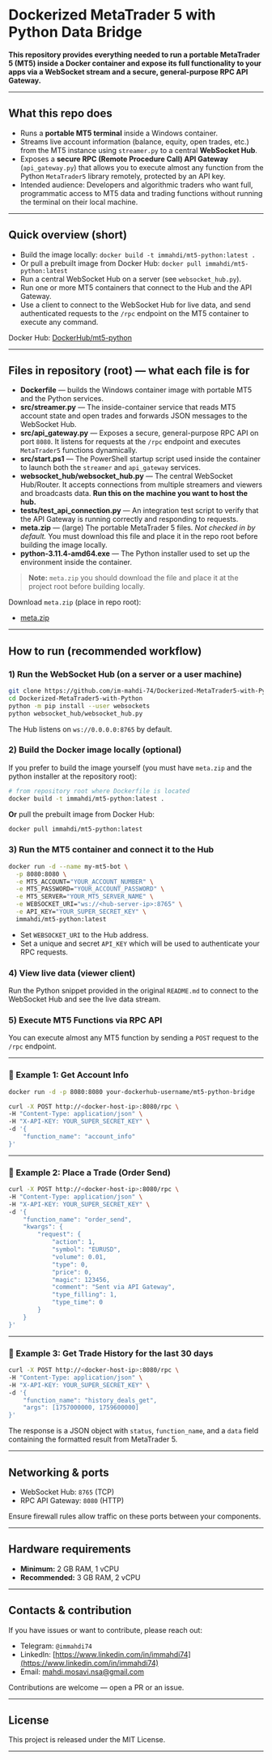# Dockerized MetaTrader 5 with Python Data Bridge

**This repository provides everything needed to run a portable MetaTrader 5 (MT5) inside a Docker container and expose its full functionality to your apps via a WebSocket stream and a secure, general-purpose RPC API Gateway.**

---

## What this repo does

* Runs a **portable MT5 terminal** inside a Windows container.
* Streams live account information (balance, equity, open trades, etc.) from the MT5 instance using `streamer.py` to a central **WebSocket Hub**.
* Exposes a **secure RPC (Remote Procedure Call) API Gateway** (`api_gateway.py`) that allows you to execute almost any function from the Python `MetaTrader5` library remotely, protected by an API key.
* Intended audience: Developers and algorithmic traders who want full, programmatic access to MT5 data and trading functions without running the terminal on their local machine.

---

## Quick overview (short)

* Build the image locally: `docker build -t immahdi/mt5-python:latest .`
* Or pull a prebuilt image from Docker Hub: `docker pull immahdi/mt5-python:latest`
* Run a central WebSocket Hub on a server (see `websocket_hub.py`).
* Run one or more MT5 containers that connect to the Hub and the API Gateway.
* Use a client to connect to the WebSocket Hub for live data, and send authenticated requests to the `/rpc` endpoint on the MT5 container to execute any command.

Docker Hub: [DockerHub/mt5-python](https://hub.docker.com/r/immahdi/mt5-python)

---

## Files in repository (root) — what each file is for

* **Dockerfile** — builds the Windows container image with portable MT5 and the Python services.
* **src/streamer.py** — The inside-container service that reads MT5 account state and open trades and forwards JSON messages to the WebSocket Hub.
* **src/api_gateway.py** — Exposes a secure, general-purpose RPC API on port `8080`. It listens for requests at the `/rpc` endpoint and executes `MetaTrader5` functions dynamically.
* **src/start.ps1** — The PowerShell startup script used inside the container to launch both the `streamer` and `api_gateway` services.
* **websocket_hub/websocket_hub.py** — The central WebSocket Hub/Router. It accepts connections from multiple streamers and viewers and broadcasts data. **Run this on the machine you want to host the hub.**
* **tests/test_api_connection.py** — An integration test script to verify that the API Gateway is running correctly and responding to requests.
* **meta.zip** — (large) The portable MetaTrader 5 files. *Not checked in by default.* You must download this file and place it in the repo root before building the image locally.
* **python-3.11.4-amd64.exe** — The Python installer used to set up the environment inside the container.

> **Note:** `meta.zip` you should download the file and place it at the project root before building locally.

Download `meta.zip` (place in repo root):

* [meta.zip](https://drive.google.com/uc?export=download&id=1Uiwa4GjQMksct8ZGqIvhg_WdIGuvaiJu)

---

## How to run (recommended workflow)

### 1) Run the WebSocket Hub (on a server or a user machine)

```bash
git clone https://github.com/im-mahdi-74/Dockerized-MetaTrader5-with-Python.git
cd Dockerized-MetaTrader5-with-Python
python -m pip install --user websockets
python websocket_hub/websocket_hub.py
```

The Hub listens on `ws://0.0.0.0:8765` by default.

### 2) Build the Docker image locally (optional)

If you prefer to build the image yourself (you must have `meta.zip` and the python installer at the repository root):

```bash
# from repository root where Dockerfile is located
docker build -t immahdi/mt5-python:latest .
```

**Or** pull the prebuilt image from Docker Hub:

```bash
docker pull immahdi/mt5-python:latest
```

### 3) Run the MT5 container and connect it to the Hub

```bash
docker run -d --name my-mt5-bot \
  -p 8080:8080 \
  -e MT5_ACCOUNT="YOUR_ACCOUNT_NUMBER" \
  -e MT5_PASSWORD="YOUR_ACCOUNT_PASSWORD" \
  -e MT5_SERVER="YOUR_MT5_SERVER_NAME" \
  -e WEBSOCKET_URI="ws://<hub-server-ip>:8765" \
  -e API_KEY="YOUR_SUPER_SECRET_KEY" \
  immahdi/mt5-python:latest
```

* Set `WEBSOCKET_URI` to the Hub address.
* Set a unique and secret `API_KEY` which will be used to authenticate your RPC requests.

### 4) View live data (viewer client)

Run the Python snippet provided in the original `README.md` to connect to the WebSocket Hub and see the live data stream.

### 5) Execute MT5 Functions via RPC API

You can execute almost any MT5 function by sending a `POST` request to the `/rpc` endpoint.

---

### 🔹 Example 1: Get Account Info

```bash
docker run -d -p 8080:8080 your-dockerhub-username/mt5-python-bridge

curl -X POST http://<docker-host-ip>:8080/rpc \
-H "Content-Type: application/json" \
-H "X-API-KEY: YOUR_SUPER_SECRET_KEY" \
-d '{
    "function_name": "account_info"
}'
```

---

### 🔹 Example 2: Place a Trade (Order Send)

```bash
curl -X POST http://<docker-host-ip>:8080/rpc \
-H "Content-Type: application/json" \
-H "X-API-KEY: YOUR_SUPER_SECRET_KEY" \
-d '{
    "function_name": "order_send",
    "kwargs": {
        "request": {
            "action": 1,
            "symbol": "EURUSD",
            "volume": 0.01,
            "type": 0,
            "price": 0,
            "magic": 123456,
            "comment": "Sent via API Gateway",
            "type_filling": 1,
            "type_time": 0
        }
    }
}'
```

---

### 🔹 Example 3: Get Trade History for the last 30 days

```bash
curl -X POST http://<docker-host-ip>:8080/rpc \
-H "Content-Type: application/json" \
-H "X-API-KEY: YOUR_SUPER_SECRET_KEY" \
-d '{
    "function_name": "history_deals_get",
    "args": [1757000000, 1759600000]
}'
```

The response is a JSON object with `status`, `function_name`, and a `data` field containing the formatted result from MetaTrader 5.

---

## Networking & ports

* WebSocket Hub: `8765` (TCP)
* RPC API Gateway: `8080` (HTTP)

Ensure firewall rules allow traffic on these ports between your components.

---

## Hardware requirements

* **Minimum:** 2 GB RAM, 1 vCPU
* **Recommended:** 3 GB RAM, 2 vCPU

---

## Contacts & contribution

If you have issues or want to contribute, please reach out:

* Telegram: `@immahdi74`
* LinkedIn: [https://www.linkedin.com/in/immahdi74](https://www.linkedin.com/in/immahdi74)
* Email: [mahdi.mosavi.nsa@gmail.com](mailto:mahdi.mosavi.nsa@gmail.com)

Contributions are welcome — open a PR or an issue.

---

## License

This project is released under the MIT License.

---
